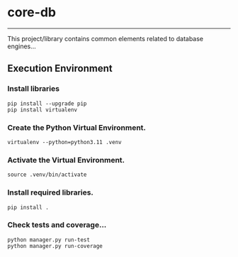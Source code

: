 # core-db
_______________________________________________________________________________

This project/library contains common elements related to database engines...

## Execution Environment

### Install libraries
```commandline
pip install --upgrade pip 
pip install virtualenv
```

### Create the Python Virtual Environment.
```commandline
virtualenv --python=python3.11 .venv
```

### Activate the Virtual Environment.
```commandline
source .venv/bin/activate
```

### Install required libraries.
```commandline
pip install .
```

### Check tests and coverage...
```commandline
python manager.py run-test
python manager.py run-coverage
```
